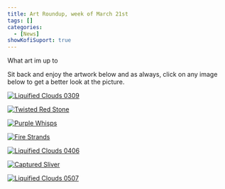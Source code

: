 ```yaml
---
title: Art Roundup, week of March 21st
tags: []
categories:
  - [News]
showKofiSuport: true
---
```

What art im up to<!-- more -->

Sit back and enjoy the artwork below and as always, click on any image below to get a better look at the picture.

<div class="center">

[![Liquified Clouds 0309](IMAGE-LINK "CLiquified Clouds 0309")](PAGE-URL)

</div>

<div class="center">

[![Twisted Red Stone](IMAGE-LINK "Twisted Red Stone")](PAGE-URL)

</div>

<div class="center">

[![Purple Whisps](IMAGE-LINK "Purple Whisps")](PAGE-URL)

</div>

<div class="center">

[![Fire Strands](IMAGE-LINK "Fire Strands")](PAGE-URL)

</div>

<div class="center">

[![Liquified Clouds 0406](IMAGE-LINK "Liquified Clouds 0406")](PAGE-URL)

</div>

<div class="center">

[![Captured Sliver](IMAGE-LINK "Captured Sliver")](PAGE-URL)

</div>

<div class="center">

[![Liquified Clouds 0507](IMAGE-LINK "Liquified Clouds 0507")](PAGE-URL)

</div>
